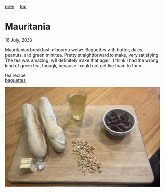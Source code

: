 [prev](marshall_islands.md)&emsp;
[top](../index.md)&emsp;
# Mauritania
<meta property="og:image" content="images/mauritania.png"/>
16 July, 2023

Mauritanian breakfast: mbourou wetay.  Baguettes with butter, dates,
peanuts, and green mint tea. Pretty straightforward to make, very
satisfying.  The tea was amazing, will definitely make that again. I
think I had the wrong kind of green tea, though, because I could not
get the foam to form.

[tea recipe](https://youtu.be/7fLHtn2wQYA)<br/>
[baguettes](https://www.peterandrewryan.com/baking/2008/08/french-baguettes/)

![breakfast](images/mauritania.jpeg)

